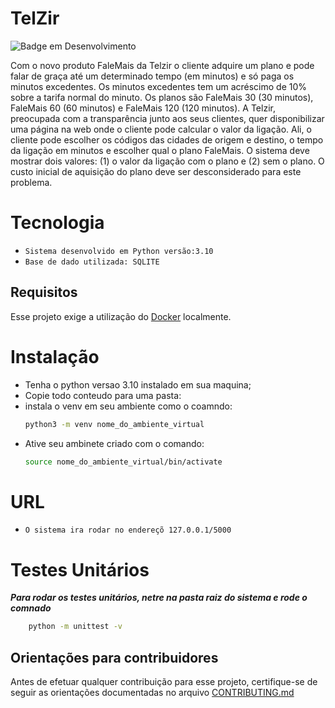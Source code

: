 # TelZir
![Badge em Desenvolvimento](http://img.shields.io/static/v1?label=STATUS&message=EM%20DESENVOLVIMENTO&color=GREEN&style=for-the-badge)

Com o novo produto FaleMais da Telzir o cliente adquire um plano e pode falar de graça até
um determinado tempo (em minutos) e só paga os minutos excedentes. Os minutos excedentes
tem um acréscimo de 10% sobre a tarifa normal do minuto. Os planos são FaleMais 30 (30
minutos), FaleMais 60 (60 minutos) e FaleMais 120 (120 minutos).
A Telzir, preocupada com a transparência junto aos seus clientes, quer disponibilizar uma
página na web onde o cliente pode calcular o valor da ligação. Ali, o cliente pode escolher os
códigos das cidades de origem e destino, o tempo da ligação em minutos e escolher qual o
plano FaleMais. O sistema deve mostrar dois valores: (1) o valor da ligação com o plano e (2)
sem o plano. O custo inicial de aquisição do plano deve ser desconsiderado para este problema.

# Tecnologia
- `Sistema desenvolvido em Python versão:3.10`
- `Base de dado utilizada: SQLITE`

## Requisitos

Esse projeto exige a utilização do [Docker](https://www.docker.com/) localmente.


# Instalação
- Tenha o python versao 3.10 instalado em sua maquina;
- Copie todo conteudo para uma pasta:
- instala o venv em seu ambiente como o coamndo:
    ```bash
    python3 -m venv nome_do_ambiente_virtual
    ```
- Ative seu ambinete criado com o comando:
    ```bash
    source nome_do_ambiente_virtual/bin/activate
    ```

# URL
- `O sistema ira rodar no endereçõ 127.0.0.1/5000`

# Testes Unitários
***Para rodar os testes unitários, netre na pasta raiz do sistema e rode o comnado***
```bash
    python -m unittest -v
```

## Orientações para contribuidores

Antes de efetuar qualquer contribuição para esse projeto, certifique-se de seguir as orientações documentadas no arquivo [CONTRIBUTING.md](/CONTRIBUTING.md)